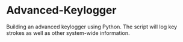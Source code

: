 # Advanced-Keylogger
Building an advanced keylogger using Python. The script will log key strokes as well as other system-wide information.
